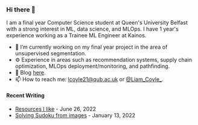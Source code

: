 ### Hi there 👋

I am a final year Computer Science student at Queen's University Belfast with a strong interest in ML, data science, and MLOps. I have 1 year's experience working as a Trainee ML Engineer at Kainos.

- 🔭 I’m currently working on my final year project in the area of unsupervised segmentation.
- ⚙️ Experience in areas such as recommendation systems, supply chain optimization, MLOps deployment/monitoring, and pathfinding.
- 📝 Blog [here](https://liam-coyle.github.io/blog/).
- 📫 How to reach me: lcoyle21@qub.ac.uk or [@Liam_Coyle_](https://twitter.com/Liam_Coyle_).

#### Recent Writing
- [Resources I like](https://liam-coyle.github.io/blog/posts/resources-i-like/) - June 26, 2022
- [Solving Sudoku from images](https://liam-coyle.github.io/blog/posts/sudoku/) - January 13, 2022
